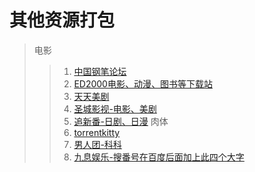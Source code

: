 # 其他资源打包

> 电影
>> 1. [中国钢笔论坛](http://www.penbbs.com/forum.php)
>> 1. [ED2000电影、动漫、图书等下载站](http://www.ed2000.com/Type/%E7%94%B5%E5%BD%B1)
>> 1. [天天美剧](http://www.ttmeiju.com/)
>> 1. [圣城影视-电影、美剧](http://www.fmscg.com/)
>> 1. [追新番-日剧、日漫](http://www.zhuixinfan.com/main.php)
> 肉体
>> 1. [torrentkitty](https://www.torrentkitty.tv/search/)
>> 1. [男人团-科科](http://www.nh87.cn/)
>> 1. [九息娱乐-搜番号在百度后面加上此四个大字](http://www.9c9v.com/)
